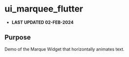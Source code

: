 # ui_marquee_flutter

- **LAST UPDATED 02-FEB-2024**

## Purpose

Demo of the Marque Widget that horizontally animates text.
